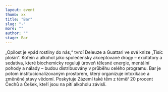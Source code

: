 ```yaml
---
layout: event
thumb: xx
title: "Bar"
slug: "-"
more: ""
author: ""
stage: Bar
---
```


„Opilost je vpád rostliny do nás,“ tvrdí Deleuze a Guattari ve své knize „Tisíc plošin“. Kofein a alkohol jako společensky akceptované drogy – excitátory a sedativa, které biochemicky regulují úroveň tělesné energie, mentální pohody a nálady – budou distribuovány v průběhu celého programu. Bar je potom institucionalizovaným prostorem, který organizuje intoxikace a změněné stavy vědomí. Poskytuje Zázemí také těm z téměř 20 procent Čechů a Češek, kteří jsou na pití alkoholu závislí.
